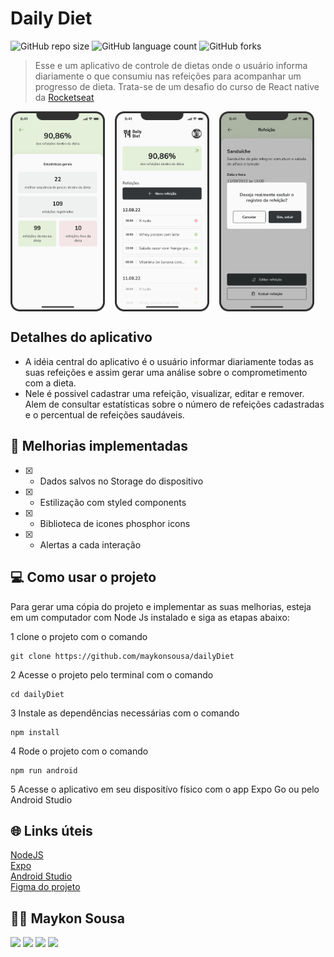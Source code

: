 # Daily Diet

![GitHub repo size](https://img.shields.io/github/repo-size/maykonsousa/dailyDiet)
![GitHub language count](https://img.shields.io/github/languages/count/maykonsousa/dailyDiet)
![GitHub forks](https://img.shields.io/github/forks/maykonsousa/dailyDiet)


> Esse e um aplicativo de controle de dietas onde o usuário informa diariamente o que consumiu nas refeições para acompanhar um progresso de dieta. Trata-se de um desafio do curso de React native da [Rocketseat](http://app.ropcketseat.com.br)

<div
  style="width:100%; display:flex; align-items:center; gap:16px" 
>
<img src="./assets/img2.png" width="30%">
<img src="./assets/img1.png"  width="30%">
<img src="./assets/img3.png" width="30%">


</div>

## Detalhes do aplicativo

- A idéia central do aplicativo é o usuário informar diariamente todas as suas refeições e assim gerar uma análise sobre o comprometimento com a dieta.
- Nele é possivel cadastrar uma refeição, visualizar, editar e remover. Alem de consultar estatísticas sobre o número de refeições cadastradas e o percentual de refeições saudáveis.

## 🚀 Melhorias implementadas
- [x] - Dados salvos no Storage do dispositivo
- [x] - Estilização com styled components
- [x] - Biblioteca de icones phosphor icons
- [x] - Alertas a cada interação


## 💻 Como usar o projeto
Para gerar uma cópia do projeto e implementar as suas melhorias, esteja em um computador com Node Js instalado e siga as etapas abaixo:

1  clone o projeto com o comando 
```
git clone https://github.com/maykonsousa/dailyDiet
``` 
2  Acesse o projeto pelo terminal com o comando 
```
cd dailyDiet
```  
3  Instale as dependências necessárias com o comando
```
npm install
```

4  Rode o projeto com o comando
```
npm run android
``` 
5  Acesse o aplicativo em seu dispositívo físico com o app Expo Go ou pelo Android Studio 

## 🌐 Links úteis
[NodeJS](https://nodejs.org/en/download)  
[Expo](https://expo.dev/)  
[Android Studio](https://developer.android.com/studio/install?hl=pt-br)  
[Figma do projeto](https://www.figma.com/file/a6xgOWquIkMW90LtLlWjtE/Daily-Diet-%E2%80%A2-Desafio-React-Native)


## 🧑‍💻 Maykon Sousa

[<img src="https://img.shields.io/badge/linkedin-%230077B5.svg?&style=for-the-badge&logo=linkedin&logoColor=white" />](https://www.linkedin.com/in/maykonsousa)
[<img src=" https://img.shields.io/badge/GitHub-100000?style=for-the-badge&logo=github&logoColor=white" />](https://gthub.com/maykonsousapb)
[<img src="https://img.shields.io/badge/WhatsApp-25D366?style=for-the-badge&logo=whatsapp&logoColor=white"/>](http://wa.me/5561992943297)
[<img src="https://img.shields.io/website-up-down-green-red/http/shields.io.svg" height="28" />](http://maykonsousa.dev.br
)